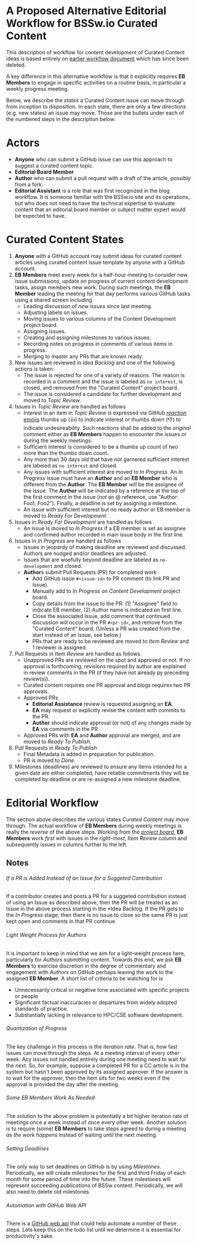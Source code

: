 # A Proposed Alternative Editorial Workflow for BSSw.io Curated Content

This description of workflow for content development of Curated Content ideas
is based entirely on [earlier workflow document](https://github.com/betterscientificsoftware/betterscientificsoftware.github.io/blob/80d90aef9b9df524a3397425a5a09e1d6f880b70/Site/CuratedContentEditorialWorkflow.md)
which has since been deleted.

A key difference in this alternative workflow is that it explicitly requires
**EB Members** to engage in specific activities on a routine basis, in particular
a weekly progress meeting.

Below, we describe the *states* a Curated Content issue can
move through from inception to disposition. In each state, there are only a few
*directions* (e.g. new states) an issue may move. Those are the bullets under
each of the numbered steps in the description below.

# Actors
* **Anyone** who can submit a GitHub issue can use this approach to suggest a curated content topic.
* **Editorial Board Member**
* **Author** who can submit a pull request with a draft of the article, possibly from a fork.
* **Editorial Assistant** is a role that was first recognized in the blog workflow.
  It is someone familiar with the BSSw.io site and its operations, but who does not
  need to have the technical expertise to evaluate content that an editorial board
  member or subject matter expert would be expected to have.

# Curated Content States

1. **Anyone** with a GitHub account may submit ideas for curated content articles
   using curated content issue template by anyone with a GitHub account.
1. **EB Members** meet every week for a half-hour meeting to consider new
   issue submissions, update on progress of current content development tasks, assign
   members new work. During such meetings, the **EB Member** leading the meeting for that
   day performs various GitHub tasks using a shared screen including
   * Leading discussion of *new issues* since last meeting.
   * Adjusting labels on issues.
   * Moving issues to various columns of the Content Development project board.
   * Assigning issues.
   * Creating and assigning milestones to various issues.
   * Recording notes on progress in comments of various items in progress.
   * Merging to master any PRs that are known ready.
1. New issues are reviewed in *Idea Backlog* and one of the following actions is taken:
   * The issue is rejected for one of a variety of reasons. The reason is
     recorded in a comment and the issue is labeled as `no interest`, is closed,
     and removed from the "Curated Content" project board.
   * The issue is considered a candidate for further development and moved to
     *Topic Review*.
1. Issues in *Topic Review* are handled as follows
   * Interest in an item in *Topic Review* is expressed via GitHub
     [*reaction* emojis](https://github.blog/2016-03-10-add-reactions-to-pull-requests-issues-and-comments/)
     thumbs up (:+1:) to indicate interest or thumbs down (:-1:) to indicate undesireability.
     Such reactions shall be added to the *original* comment either as **EB Members** happen
     to encounter the issues or during the weekly meetings.
   * Sufficient interest is considered to be a thumbs up count of two more than the thumbs down
     count.
   * Any more than 30 days old that have *not* garnered sufficient interest are labeled
     as `no interest` and closed.
   * Any issues with sufficient interest are moved to *In Progress*. An *In Progress* issue
     must have an **Author** and an **EB Member** who is different from the **Author**.
     The **EB Member** will be the assignee of the issue. The **Author** will be indicated
     by a reference at the top of the first comment in the issue (*not* an @ reference, 
     use "Author: Foo1, Foo2"). Finally, a deadline is set by assigning a milestone.
   * An issue with sufficient interest but no ready author or EB member is moved to *Ready For 
     Development*.
1. Issues in *Ready For Development* are handled as follows
   * An issue is moved to *In Progress* if a EB member is set as assignee and confirmed author 
     recorded in main issue body in the first line.
1. Issues in *In Progress* are handled as follows
   * Issues in jeopardy of making deadline are reviewed and discussed. Authors are
     nudged and/or deadlines are adjusted.
   * Issues that are woefully beyond deadline are labeled as `no-development` and closed.
   * **Author**s submit Pull Requests (PR) for completed work
     * Add GitHub issue `#<issue-id>` to PR comment (to link PR and Issue).
     * Manually add to *In Progress* on *Content Development* project board.
     * Copy details from the issue to the PR: (1) "Assignee" field to indicate EB member, 
       (2) Author name is indicated on first line. 
     * Close the associated Issue, add comment that continued discussion will occur in the 
       PR `#<pr-id>`, and remove from the "Curated Content" board. (Unless a PR was created
       from the start instead of an Issue, see below.)
     * PRs that are ready to be reviewed are  moved to *Item Review* and 1 reviewer
       is assigned.
1. Pull Requests in *Item Review* are handled as follows.
   * Unapproved PRs are reviewed on the spot and approved or not. If no approval is
     forthcoming, revisions required by author are explained in review comments in the
     PR (if they have not already py preceding review(s)).
   * Curated content requires one PR approval and blogs requires two PR approvals.
   * Approved PRs
     * **Editorial Assistance** review is requested assigning an **EA**.
     * **EA** may request or explicitly revise the content with commits to the PR.
     * **Author** should indicate approval (or not) of any changes made by **EA** via
       comments in the PR.
   * Approved PRs with **EA** and **Author** approval are merged, and are moved to 
     *Ready To Publish*.
1. Pull Requests in *Ready To Publish*
   * Final Metadata is added in preparation for publication.
   * PR is moved to *Done*.
1. Milestones (deadlines) are reviewed to ensure any items intended for a given
   date are either completed, have reliable commitments they will be completed
   by deadline or are re-assigned a new milestone deadline.

# Editorial Workflow

The section above describes the various states *Curated Content* may move through.
The actual workflow of **EB Members** during weekly meetings is really the *reverse*
of the above steps. Working from the
[*project board*](https://github.com/betterscientificsoftware/betterscientificsoftware.github.io/projects/3),
**EB Members** work *first* with issues in the *right-most*, *Item Review* column
and subsequently issues in columns further to the left.

## Notes

###### If a PR is Added Instead of an Issue for a Suggeted Contribution
If a contributor creates and posts a PR for a suggeted contribution instead of using an Issue
as described above, then the PR will be treated as an Issue in the above process starting
in the *Idea Backlog.  If the PR gets to the *In Progress* stage, then there is no issue
to close so the same PR is just kept open and comments in that PR continue.

###### Light Weight Process for Authors
It is important to keep in mind that we aim for a light-weight process here, particularly
for *Authors* submitting content. Towards this end, we ask **EB Members** to exercise
discretion in the degree of commentary and engagement with *Authors* on GitHub perhaps
leaving the work to the assigned **EB Member**. A short list of criteria to be watching
for is
* Unnecessarily critical or negative tone associated with specific projects or people
* Significant factual inaccuracies or departures from widely adopted standards of practice.
* Substantially lacking in relevance to HPC/CSE software development.

###### Quantization of Progress
The key challenge in this process is the *iteration rate*. That is, how fast issues can
move through the steps. At a meeting interval of every other week. Any issues not handled
entirely during one meeting need to wait for the next. So, for example, suppose a
completed PR for a CC article is in the system but hasn't been approved by its assigned
approver. If the answer is to wait for the approver, then the item sits for two weeks
even if the approval is provided the day after the meeting.

###### Some EB Members Work As Needed
The solution to the above problem is potentially a bit higher iteration rate of meetings once
a week instead of once every other week. Another solution is to require (some) **EB Members**
to take steps agreed to during a meeting *as the work happens* instead of waiting until the
next meeting.

###### Setting Deadlines
The only way to set deadlines on GitHub is by using *Milestones*. Periodically, we will
create milestones for the first and third Friday of each month for some period of time
into the future. These milestones will represent succeeding *publications* of BSSw content.
Periodically, we will also need to delete old milestones.

###### Automation with GitHub Web API 
There is a [GitHub web api](https://developer.github.com/v3/issues/milestones/#create-a-milestone)
that could help automate a number of these steps. Lets keep this on the todo list until
we determine it is essential for productivity's sake.
